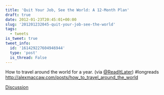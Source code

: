 ```yaml
---
title: 'Quit Your Job, See the World: A 12-Month Plan'
draft: true
date: 2012-01-23T20:45:01+00:00
slug: '201201232045-quit-your-job-see-the-world'
tags:
  - tweets
is_tweet: true
tweet_info:
  id: '161429227604946944'
  type: 'post'
  is_thread: False
---
```




How to travel around the world for a year. (via [@ReadItLater](https://x.com/ReadItLater)) #longreads <http://alexmaccaw.com/posts/how_to_travel_around_the_world>

[Discussion](https://x.com/sytelus/status/161429227604946944)
